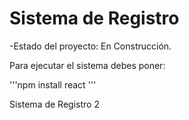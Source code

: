 <h1>
  Sistema de Registro
</h1>

-Estado del proyecto: En Construcción.

Para ejecutar el sistema debes poner:

'''npm install react '''

Sistema de Registro 2
